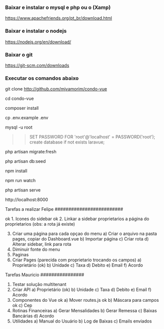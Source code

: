 ### Baixar e instalar o mysql e php ou o (Xamp)

https://www.apachefriends.org/pt_br/download.html

### Baixar e instalar o nodejs

https://nodejs.org/en/download/

### Baixar o git

https://git-scm.com/downloads

### Executar os comandos abaixo

git clone http://github.com/mjvamorim/condo-vue

cd condo-vue

composer install

cp .env.example .env

mysql -u root

> > SET PASSWORD FOR 'root'@'localhost' = PASSWORD('root');
> > create database if not exists laravue;

php artisan migrate:fresh

php artisan db:seed

npm install

npm run watch

php artisan serve

http://localhost:8000

Tarefas a realizar Felipe
#########################

ok 1. Icones do sidebar
ok 2. Linkar a sidebar proprietarios a página do proprietarios (obs: a rota já existe)

3. Criar uma página para cada opçao do menu
   a) Criar o arquivo na pasta pages, copiar do Dashboard.vue
   b) Importar página
   c) Criar rota
   d) Alterar sidebar, link para rota
4. Diminuir fonte do menu
5. Paginas
6. Criar Pages (parecida com proprietario trocando os campos)
   a) Proprietário (ok)
   b) Unidade
   c) Taxa
   d) Debito
   e) Email
   f) Acordo

Tarefas Mauricio
################

1. Testar solução multitenant
2. Criar API
   a) Proprietário (ok)
   b) Unidade
   c) Taxa
   d) Debito
   e) Email
   f) Acordo
3. Componentes do Vue
   ok a) Mover routes.js
   ok b) Máscara para campos
   ok c) Cep
4. Rotinas Financeiras
   a) Gerar Mensalidades
   b) Gerar Remessa
   c) Baixas Bancárias
   d) Acordo
5. Utilidades
   a) Manual do Usuário
   b) Log de Baixas
   c) Emails enviados
